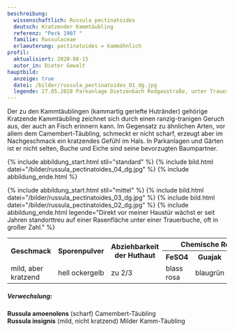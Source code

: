 ```yaml
---
beschreibung:
  wissenschaftlich: Russula pectinatoides
  deutsch: Kratzender Kammtäubling
  referenz: "Peck 1907 "
  familie: Russulaceae
  erlaeuterung: pectinatoides = kammähnlich
profil:
  aktualisiert: 2020-08-15
  autor_in: Dieter Gewalt
hauptbild:
  anzeige: true
  datei: /bilder/russula_pectinatoides_01_dg.jpg
  legende: 27.05.2018 Parkanlage Dietzenbach Rodgaustraße, unter Trauerbuche
---
```

Der zu den Kammtäublingen (kammartig geriefte Hutränder) gehörige Kratzende Kammtäubling zeichnet sich durch einen ranzig-tranigen Geruch aus, der auch an Fisch erinnern kann. Im Gegensatz zu ähnlichen Arten, vor allem dem Camembert-Täubling, schmeckt er nicht scharf, erzeugt aber im Nachgeschmack ein kratzendes Gefühl im Hals. In Parkanlagen und Gärten ist er nicht selten, Buche und Eiche sind seine bevorzugten Baumpartner.

{% include abbildung_start.html stil="standard" %}
{% include bild.html datei="/bilder/russula_pectinatoides_04_dg.jpg" %}
{% include abbildung_ende.html %}

{% include abbildung_start.html stil="mittel" %}
{% include bild.html datei="/bilder/russula_pectinatoides_03_dg.jpg" %}
{% include bild.html datei="/bilder/russula_pectinatoides_02_dg.jpg" %}
{% include abbildung_ende.html legende="Direkt vor meiner Haustür wächst er seit Jahren standorttreu auf einer Rasenfläche unter einer Trauerbuche, oft in großer Zahl." %}

<div class="table-responsive">
  <table class="table taeubling">
    <tr>
      <th rowspan="2">Geschmack</th>
      <th rowspan="2">Sporenpulver</th>
      <th rowspan="2">Abziehbarkeit der Huthaut</th>
      <th colspan="3" class="text-center">Chemische Reaktion</th>
    </tr>
    <tr>
      <th>FeSO4</th>
      <th>Guajak</th>
      <th>Phenol</th>
    </tr>
    <tr>
      <td>mild, aber kratzend</td>
      <td>hell ockergelb</td>
      <td>zu 2/3</td>
      <td>blass rosa</td>
      <td>blaugrün</td>
      <td>blass weinbraun</td>    
    </tr>
  </table>
</div>

##### Verwechslung:

**Russula amoenolens** (scharf) Camembert-Täubling\
**Russula insignis** (mild, nicht kratzend) Milder Kamm-Täubling